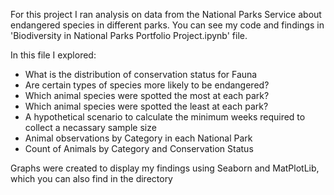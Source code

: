 For this project I ran analysis on data from the National Parks Service about endangered species in different parks. You can see my code and findings in 'Biodiversity in National Parks Portfolio Project.ipynb' file.

In this file I explored:
 - What is the distribution of conservation status for Fauna
 - Are certain types of species more likely to be endangered?
 - Which animal species were spotted the most at each park?
 - Which animal species were spotted the least at each park?
 - A hypothetical scenario to calculate the minimum weeks required to collect a necassary sample size
 - Animal observations by Category in each National Park
 - Count of Animals by Category and Conservation Status
 
Graphs were created to display my findings using Seaborn and MatPlotLib, which you can also find in the directory
